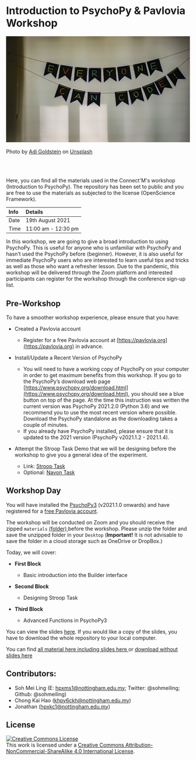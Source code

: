 # Introduction to PsychoPy & Pavlovia Workshop



![](image/adi-goldstein.jpg)

Photo by <a href="https://unsplash.com/@adigold1?utm_source=unsplash&utm_medium=referral&utm_content=creditCopyText">Adi Goldstein</a> on <a href="https://unsplash.com/s/photos/coding-for-kids?utm_source=unsplash&utm_medium=referral&utm_content=creditCopyText">Unsplash</a>

<br/><br/>

Here, you can find all the materials used in the Connect'M's workshop (Introduction to PsychoPy). The repository has been set to public and you are free to use the materials as subjected to the license (OpenScience Framework).

|Info        |Details    |
|:----------------|:---------|
|Date| 19th August 2021|
|Time | 11:00 am - 12:30 pm|

In this workshop, we are going to give a broad introduction to using PsychoPy. This is useful for anyone who is unfamiliar with PsychoPy and hasn’t used the PsychoPy before (beginner). However, it is also useful for immediate PsychoPy users who are interested to learn useful tips and tricks as well as those who want a refresher lesson. Due to the pandemic, this workshop will be delivered through the Zoom platform and interested participants can register for the workshop through the conference sign-up list.

## Pre-Workshop
To have a smoother workshop experience, please ensure that you have:

- Created a Pavlovia account
    - Register for a free Pavlovia account at [https://pavlovia.org](https://pavlovia.org) in advance.

- Install/Update a Recent Version of PsychoPy
    - You will need to have a working copy of PsychoPy on your computer in order to get maximum benefits from this workshop. If you go to the PsychoPy’s download web page [https://www.psychopy.org/download.html](https://www.psychopy.org/download.html), you should see a blue button on top of the page. At the time this instruction was written the current version was PsychoPy 2021.2.0 (Python 3.6) and we recommend you to use the most recent version where possible. Download the PsychoPy standalone as the downloading takes a couple of minutes.
    - If you already have PsychoPy installed, please ensure that it is updated to the 2021 version (PsychoPy v2021.1.2 - 2021.1.4).

- Attempt the Stroop Task Demo that we will be designing before the workshop to give you a general idea of the experiment.
    - Link: [Stroop Task](https://run.pavlovia.org/hpxms1/stroop_demo_workshop)
    - Optional: [Navon Task](https://run.pavlovia.org/hpxms1/navon_demo)

## Workshop Day
You will have installed the [PsychoPy3](https://www.psychopy.org/download.html) (v2021.1.0 onwards) and have registered for a [free Pavlovia account](https://gitlab.pavlovia.org/users/sign_in).

The workshop will be conducted on Zoom and you should receive the zipped `materials` [(folder) <i class="fa fa-download"></i> ](https://github.com/sohmeiling/Practical_Stroop/archive/refs/heads/main.zip) before the workshop. Please unzip the folder and save the unzipped folder in your `Desktop` (**Important!** It is not advisable to save the folder in a cloud storage such as OneDrive or DropBox.)


Today, we will cover:
- **First Block**
    - Basic introduction into the Builder interface

- **Second Block**
    - Designing Stroop Task

- **Third Block**
    - Advanced Functions in PsychoPy3

You can view the slides [here](https://sohmeiling.github.io/Workshop_M_Connect/). If you would like a copy of the slides, you have to download the whole repository to your local computer.

You can find [all material here including slides  here <i class="fab fa-github"></i> ](https://github.com/sohmeiling/Workshop_M_Connect) or [download without slides here <i class="fa fa-download"></i> ](https://github.com/sohmeiling/Practical_Stroop/archive/refs/heads/main.zip)

## Contributors:
- Soh Mei Ling (E: hpxms1@nottingham.edu.my; Twitter: @sohmeiling; Github: @sohmeiling)
- Chong Kai Hao (khpy6ckh@nottingham.edu.my)
- Jonathan (hpxkc1@nottingham.edu.my)

## License
<a rel="license" href="http://creativecommons.org/licenses/by-nc-sa/4.0/"><img alt="Creative Commons License" style="border-width:0" src="https://i.creativecommons.org/l/by-nc-sa/4.0/88x31.png" /></a><br />This work is licensed under a <a rel="license" href="http://creativecommons.org/licenses/by-nc-sa/4.0/">Creative Commons Attribution-NonCommercial-ShareAlike 4.0 International License</a>.
